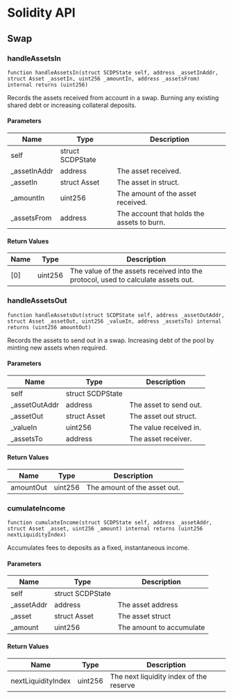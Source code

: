 # Solidity API

## Swap

### handleAssetsIn

```solidity
function handleAssetsIn(struct SCDPState self, address _assetInAddr, struct Asset _assetIn, uint256 _amountIn, address _assetsFrom) internal returns (uint256)
```

Records the assets received from account in a swap.
Burning any existing shared debt or increasing collateral deposits.

#### Parameters

| Name | Type | Description |
| ---- | ---- | ----------- |
| self | struct SCDPState |  |
| _assetInAddr | address | The asset received. |
| _assetIn | struct Asset | The asset in struct. |
| _amountIn | uint256 | The amount of the asset received. |
| _assetsFrom | address | The account that holds the assets to burn. |

#### Return Values

| Name | Type | Description |
| ---- | ---- | ----------- |
| [0] | uint256 | The value of the assets received into the protocol, used to calculate assets out. |

### handleAssetsOut

```solidity
function handleAssetsOut(struct SCDPState self, address _assetOutAddr, struct Asset _assetOut, uint256 _valueIn, address _assetsTo) internal returns (uint256 amountOut)
```

Records the assets to send out in a swap.
Increasing debt of the pool by minting new assets when required.

#### Parameters

| Name | Type | Description |
| ---- | ---- | ----------- |
| self | struct SCDPState |  |
| _assetOutAddr | address | The asset to send out. |
| _assetOut | struct Asset | The asset out struct. |
| _valueIn | uint256 | The value received in. |
| _assetsTo | address | The asset receiver. |

#### Return Values

| Name | Type | Description |
| ---- | ---- | ----------- |
| amountOut | uint256 | The amount of the asset out. |

### cumulateIncome

```solidity
function cumulateIncome(struct SCDPState self, address _assetAddr, struct Asset _asset, uint256 _amount) internal returns (uint256 nextLiquidityIndex)
```

Accumulates fees to deposits as a fixed, instantaneous income.

#### Parameters

| Name | Type | Description |
| ---- | ---- | ----------- |
| self | struct SCDPState |  |
| _assetAddr | address | The asset address |
| _asset | struct Asset | The asset struct |
| _amount | uint256 | The amount to accumulate |

#### Return Values

| Name | Type | Description |
| ---- | ---- | ----------- |
| nextLiquidityIndex | uint256 | The next liquidity index of the reserve |

